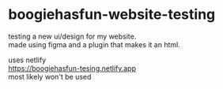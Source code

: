 # boogiehasfun-website-testing
testing a new ui/design for my website.
<br>made using figma and a plugin that makes it an html.

uses netlify<br>
https://boogiehasfun-tesing.netlify.app<br>
most likely won't be used 
